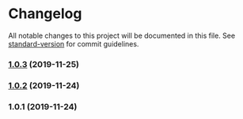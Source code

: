 # Changelog

All notable changes to this project will be documented in this file. See [standard-version](https://github.com/conventional-changelog/standard-version) for commit guidelines.

### [1.0.3](https://github.com/marunyak/js-band-hw-task-4/compare/v1.0.2...v1.0.3) (2019-11-25)

### [1.0.2](https://github.com/marunyak/js-band-hw-task-4/compare/v1.0.1...v1.0.2) (2019-11-24)

### 1.0.1 (2019-11-24)
